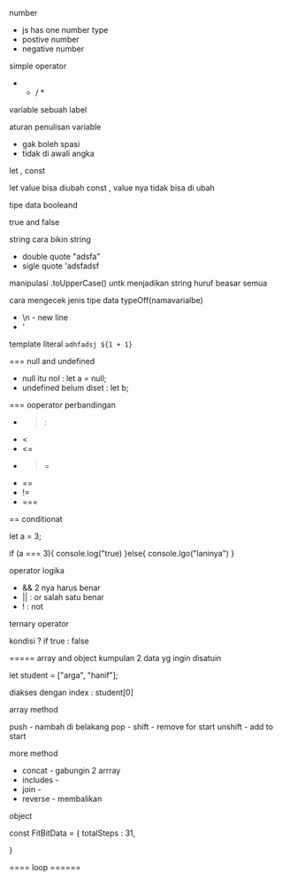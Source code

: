 number
- js has one number type
- postive number 
- negative number

simple operator 
+ - / * 

variable
sebuah label 

aturan penulisan variable
- gak boleh spasi 
- tidak di awali angka

let , const

let value  bisa diubah 
const , value nya tidak bisa di ubah 

tipe data booleand

true and false


string 
cara bikin string
- double quote "adsfa"
- sigle quote 'adsfadsf

manipulasi 
.toUpperCase() untk menjadikan string huruf beasar semua


cara mengecek jenis tipe data typeOff(namavarialbe)


- \n - new line
- \' 

template literal
`adhfadsj ${1 + 1} `


=== null and undefined
- null itu  nol : let a = null;
- undefined belum diset : let b;


=== ooperator perbandingan
- > : 
- <
- <=
- >=
- ==
- !=
- ===


== conditionat

let a = 3;

if (a === 3){
    console.log("true)
}else{
    console.lgo("laninya")
}


operator logika
- && 2 nya harus benar
- || : or salah satu benar
- ! : not


ternary operator

kondisi ? if true : false



===== array and object
 kumpulan 2 data yg ingin disatuin

 let student = ["arga", "hanif"];

 diakses dengan index : student[0]

 array method

 push - nambah di belakang
 pop - 
 shift - remove for start
 unshift - add to start

 more method
 - concat - gabungin 2 arrray
 - includes - 
 - join - 
 - reverse - membalikan

 object 

 const FitBitData = {
    totalSteps : 31,

 }


 ==== loop ======

 